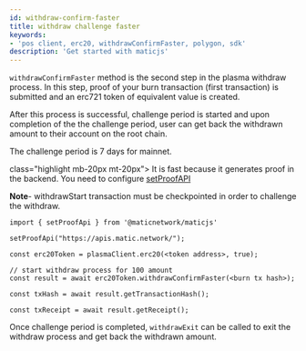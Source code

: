 ```yaml
---
id: withdraw-confirm-faster
title: withdraw challenge faster
keywords: 
- 'pos client, erc20, withdrawConfirmFaster, polygon, sdk'
description: 'Get started with maticjs'
---
```


`withdrawConfirmFaster` method is the second step in the plasma withdraw process. In this step, proof of your burn transaction (first transaction) is submitted and an erc721 token of equivalent value is created.

After this process is successful, challenge period is started and upon completion of the the challenge period, user can get back the withdrawn amount to their account on the root chain.

The challenge period is 7 days for mainnet.

 class="highlight mb-20px mt-20px">
It is fast because it generates proof in the backend. You need to configure <a href="docs/set-proof-api">setProofAPI</a>
>

**Note**- withdrawStart transaction must be checkpointed in order to challenge the withdraw.

```
import { setProofApi } from '@maticnetwork/maticjs'

setProofApi("https://apis.matic.network/");

const erc20Token = plasmaClient.erc20(<token address>, true);

// start withdraw process for 100 amount
const result = await erc20Token.withdrawConfirmFaster(<burn tx hash>);

const txHash = await result.getTransactionHash();

const txReceipt = await result.getReceipt();

```

Once challenge period is completed, `withdrawExit` can be called to exit the withdraw process and get back the withdrawn amount.
